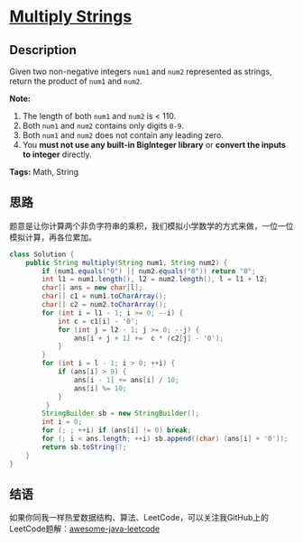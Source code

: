 # [Multiply Strings][title]

## Description

Given two non-negative integers `num1` and `num2` represented as strings, return the product of `num1` and `num2`.

**Note:**

1. The length of both `num1` and `num2` is < 110.
2. Both `num1` and `num2` contains only digits `0-9`.
3. Both `num1` and `num2` does not contain any leading zero.
4. You **must not use any built-in BigInteger library** or **convert the inputs to integer** directly.

**Tags:** Math, String


## 思路

题意是让你计算两个非负字符串的乘积，我们模拟小学数学的方式来做，一位一位模拟计算，再各位累加。

```java
class Solution {
    public String multiply(String num1, String num2) {
        if (num1.equals("0") || num2.equals("0")) return "0";
        int l1 = num1.length(), l2 = num2.length(), l = l1 + l2;
        char[] ans = new char[l];
        char[] c1 = num1.toCharArray();
        char[] c2 = num2.toCharArray();
        for (int i = l1 - 1; i >= 0; --i) {
            int c = c1[i] - '0';
            for (int j = l2 - 1; j >= 0; --j) {
                ans[i + j + 1] +=  c * (c2[j] - '0');
            }
        }
        for (int i = l - 1; i > 0; ++i) {
            if (ans[i] > 9) {
                ans[i - 1] += ans[i] / 10;
                ans[i] %= 10;        
            }
         }
        StringBuilder sb = new StringBuilder();
        int i = 0;
        for (; ; ++i) if (ans[i] != 0) break;
        for (; i < ans.length; ++i) sb.append((char) (ans[i] + '0'));
        return sb.toString();
    }
}
```


## 结语

如果你同我一样热爱数据结构、算法、LeetCode，可以关注我GitHub上的LeetCode题解：[awesome-java-leetcode][ajl]



[title]: https://leetcode.com/problems/multiply-strings
[ajl]: https://github.com/Blankj/awesome-java-leetcode
